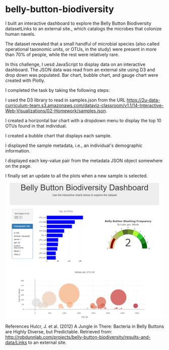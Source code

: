 # belly-button-biodiversity

I built an interactive dashboard to explore the Belly Button Biodiversity datasetLinks to an external site., which catalogs the microbes that colonize human navels.

The dataset revealed that a small handful of microbial species (also called operational taxonomic units, or OTUs, in the study) were present in more than 70% of people, while the rest were relatively rare.

In this challenge, I uesd JavaScript to display data on an interactive dashboard. The JSON data was read from an external site using D3 and drop down was  populated.
Bar chart, bubble chart, and gauge chart were created with Plotly. 

I completed the task by taking the following steps:

   I used the D3 library to read in samples.json from the URL https://2u-data-curriculum-team.s3.amazonaws.com/dataviz-classroom/v1.1/14-Interactive-Web-Visualizations/02-Homework/samples.json.

   I created a horizontal bar chart with a dropdown menu to display the top 10 OTUs found in that individual.

   I created a bubble chart that displays each sample.

   I displayed the sample metadata, i.e., an individual's demographic information.

   I displayed each key-value pair from the metadata JSON object somewhere on the page.
   
   I finally set an update to all the plots when a new sample is selected.


![Alt text](Dashboard_Screenshot.png)


References
Hulcr, J. et al. (2012) A Jungle in There: Bacteria in Belly Buttons are Highly Diverse, but Predictable. Retrieved from: http://robdunnlab.com/projects/belly-button-biodiversity/results-and-data/Links to an external site.

